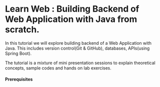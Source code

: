 # Learn Web : Building Backend of Web Application with Java from scratch.

In this tutorial we will explore building backend of a Web Application with Java. This includes version control(Git & GitHub), databases, APIs(using Spring Boot).

The tutorial is a mixture of mini presentation sessions to explain theoretical concepts, sample codes and hands on lab exercises.

#### Prerequisites


